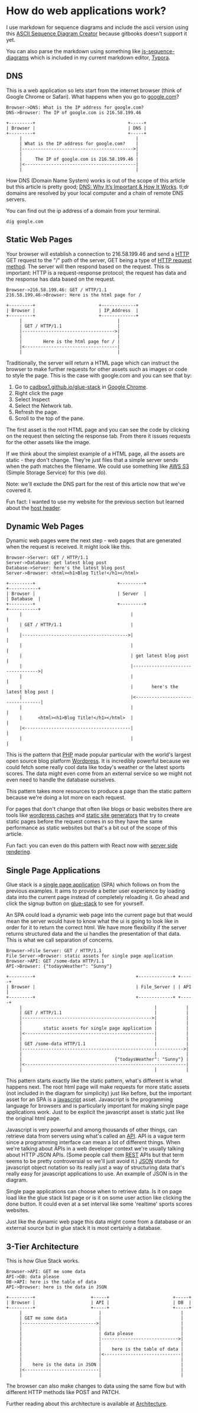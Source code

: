 # How do web applications work?

I use markdown for sequence diagrams and include the ascii version using this [ASCII Sequence Diagram Creator](https://textart.io/sequence) because gitbooks doesn't support it yet.

You can also parse the markdown using something like [js-sequence-diagrams](https://bramp.github.io/js-sequence-diagrams/) which is included in my current markdown editor, [Typora](https://typora.io/).

## DNS

This is a web application so lets start from the internet browser (think of Google Chrome or Safari). What happens when you go to [google.com](https://google.com)?

```sequence
Browser->DNS: What is the IP address for google.com?
DNS->Browser: The IP of google.com is 216.58.199.46
```

```
+---------+                                   +-----+
| Browser |                                   | DNS |
+---------+                                   +-----+
     |                                           |
     | What is the IP address for google.com?    |
     |------------------------------------------>|
     |                                           |
     |     The IP of google.com is 216.58.199.46 |
     |<------------------------------------------|
     |                                           |
```



How DNS (Domain Name System) works is out of the scope of this article but this article is pretty good; [DNS: Why It’s Important & How It Works](https://dyn.com/blog/dns-why-its-important-how-it-works/). tl;dr domains are resolved by your local computer and a chain of remote DNS servers.

You can find out the ip address of a domain from your terminal.

```
dig google.com
```

## Static Web Pages

Your browser will establish a connection to 216.58.199.46 and send a [HTTP](https://developer.mozilla.org/en-US/docs/Web/HTTP/Overview) GET request to the "/" path of the server, GET being a type of [HTTP request method](https://developer.mozilla.org/en-US/docs/Web/HTTP/Method). The server will then respond based on the request. This is important: HTTP is a request-response protocol; the request has data and the response has data based on the request.

```sequence
Browser->216.58.199.46: GET / HTTP/1.1
216.58.199.46->Browser: Here is the html page for /
```

```
+---------+                        +-------------+
| Browser |                        | IP_Address  |
+---------+                        +-------------+
     |                                    |
     | GET / HTTP/1.1                     |
     |----------------------------------->|
     |                                    |
     |        Here is the html page for / |
     |<-----------------------------------|
     |                                    |
```



Traditionally, the server will return a HTML page which can instruct the browser to make further requests for other assets such as images or code to style the page. This is the case with google.com and you can see that by: 

1. Go to [cadbox1.github.io/glue-stack](https://cadbox1.github.io/glue-stack/) in [Google Chrome](https://www.google.com/chrome/).
2. Right click the page
3. Select Inspect
4. Select the Network tab.
5. Refresh the page.
6. Scroll to the top of the pane.

The first asset is the root HTML page and you can see the code by clicking on the request then selcting the response tab. From there it issues requests for the other assets like the image.

If we think about the simplest example of a HTML page, all the assets are static - they don't change. They're just files that a simple server sends when the path matches the filename. We could use something like [AWS S3](https://aws.amazon.com/s3/) (Simple Storage Service) for this (we do).

Note: we'll exclude the DNS part for the rest of this article now that we've covered it.

Fun fact: I wanted to use my website for the previous section but learned about the [host header](https://serverfault.com/a/589380).

## Dynamic Web Pages

Dynamic web pages were the next step - web pages that are generated when the request is received. It might look like this.

```sequence
Browser->Server: GET / HTTP/1.1
Server->Database: get latest blog post
Database->Server: here's the latest blog post
Server->Browser: <html><h1>Blog Title!</h1></html> 
```

```
+---------+                               +---------+                        +-----------+
| Browser |                               | Server  |                        | Database  |
+---------+                               +---------+                        +-----------+
     |                                         |                                   |
     | GET / HTTP/1.1                          |                                   |
     |---------------------------------------->|                                   |
     |                                         |                                   |
     |                                         | get latest blog post              |
     |                                         |---------------------------------->|
     |                                         |                                   |
     |                                         |       here's the latest blog post |
     |                                         |<----------------------------------|
     |                                         |                                   |
     |      <html><h1>Blog Title!</h1></html>  |                                   |
     |<----------------------------------------|                                   |
     |                                         |                                   |
```



This is the pattern that [PHP](http://au2.php.net/manual/en/intro-whatis.php) made popular particular with the world's largest open source blog platform [Wordpress](https://wordpress.org/download/). It is incredibly powerful because we could fetch some really cool data like today's weather or the latest sports scores. The data might even come from an external service so we might not even need to handle the database ourselves.

This pattern takes more resources to produce a page than the static pattern because we're doing a lot more on each request. 

For pages that don't change that often like blogs or basic websites there are tools like [wordpress caches](https://en-au.wordpress.org/plugins/wp-super-cache/) and [static site generators](https://www.google.com.au/search?q=static+site+generator&rlz=1C5CHFA_enAU693AU693&oq=static+site+g&aqs=chrome.0.69i59j69i57j0l4.2332j0j4&sourceid=chrome&ie=UTF-8) that try to create static pages before the request comes in so they have the same performance as static websites but that's a bit out of the scope of this article.

Fun fact: you can even do this pattern with React now with [server side rendering](https://www.google.com.au/search?rlz=1C5CHFA_enAU693AU693&ei=tQBjW_X6KZ7u8wWwzacY&q=server+side+rendering+react&oq=server+side+rendering+react&gs_l=psy-ab.3...6207.10013.0.10102.27.15.0.0.0.0.427.1654.3-1j3.4.0....0...1.1.64.psy-ab..23.4.1653...0j35i39k1j0i67k1j0i131k1j0i20i263k1.0.8J9sCPIJkpw).

## Single Page Applications

Glue stack is a [single page application](https://en.wikipedia.org/wiki/Single-page_application) (SPA) which follows on from the previous examples. It aims to provide a better user experience by loading data into the current page instead of completely reloading it. Go ahead and click the signup button on [glue-stack](https://cadbox1.github.io/glue-stack/) to see for yourself.

An SPA could load a dynamic web page into the current page but that would mean the server would have to know what the ui is going to look like in order for it to return the correct html. We have more flexibility if the server returns structured data and the ui handles the presentation of that data. This is what we call separation of concerns.

```sequence
Browser->File Server: GET / HTTP/1.1
File Server->Browser: static assets for single page application
Browser->API: GET /some-data HTTP/1.1
API->Browser: {"todaysWeather": "Sunny"}
```

```
+---------+                                      +-------------+ +-----+
| Browser |                                      | File_Server | | API |
+---------+                                      +-------------+ +-----+
     |                                                  |           |
     | GET / HTTP/1.1                                   |           |
     |------------------------------------------------->|           |
     |                                                  |           |
     |        static assets for single page application |           |
     |<-------------------------------------------------|           |
     |                                                  |           |
     | GET /some-data HTTP/1.1                          |           |
     |------------------------------------------------------------->|
     |                                                  |           |
     |                                   {"todaysWeather": "Sunny"} |
     |<-------------------------------------------------------------|
     |                                                  |           |
```



This pattern starts exactly like the static pattern, what's different is what happens next. The root html page will make requests for more static assets (not included in the diagram for simplicity) just like before, but the important asset for an SPA is a [javascript](https://www.javascript.com/) asset. Javascript is the programming language for browsers and is particularly important for making single page applications work. Just to be explicit the javascript asset is static just like the original html page.

Javascript is very powerful and among thousands of other things, can retrieve data from servers using what's called an [API](https://en.wikipedia.org/wiki/Application_programming_interface). API is a vague term since a programming interface can mean a lot of different things. When we're talking about APIs in a web developer context we're usually talking about HTTP JSON APIs. (Some people call them [REST](https://stackoverflow.com/questions/4663927/what-is-rest-slightly-confused) APIs but that term seems to be pretty controversial so we'll just avoid it.) [JSON](https://en.wikipedia.org/wiki/JSON) stands for javascript object notation so its really just a way of structuring data that's really easy for javascript applications to use. An example of JSON is in the diagram.

Single page applications can choose when to retrieve data. Is it on page load like the glue stack list page or is it on some user action like clicking the done button. It could even at a set interval like some 'realtime' sports scores websites. 

Just like the dynamic web page this data might come from a database or an external source but in glue stack it is most certainly a database.

## 3-Tier Architecture

This is how Glue Stack works.

```sequence
Browser->API: GET me some data
API->DB: data please
DB->API: here is the table of data
API->Browser: here is the data in JSON
```

```
+---------+                     +-----+                        +-----+
| Browser |                     | API |                        | DB  |
+---------+                     +-----+                        +-----+
     |                             |                              |
     | GET me some data            |                              |
     |---------------------------->|                              |
     |                             |                              |
     |                             | data please                  |
     |                             |----------------------------->|
     |                             |                              |
     |                             |    here is the table of data |
     |                             |<-----------------------------|
     |                             |                              |
     |    here is the data in JSON |                              |
     |<----------------------------|                              |
     |                             |                              |
```



The browser can also make changes to data using the same flow but with different HTTP methods like POST and PATCH.

Further reading about this architecture is available at [Architecture](./Architecture.md).